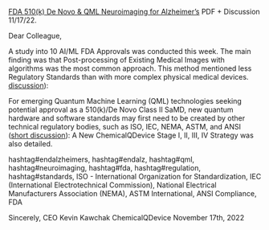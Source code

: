[FDA 510(k) De Novo & QML Neuroimaging for Alzheimer’s](https://www.chemicalqdevice.com/fda-510kde-novo-qml-neuroimaging-for-alzheimers) PDF + Discussion 11/17/22.

Dear Colleague,

A study into 10 AI/ML FDA Approvals was conducted this week. The main finding was that Post-processing of Existing Medical Images with algorithms was the most common approach. This method mentioned less Regulatory Standards than with more complex physical medical devices. [discussion](https://www.youtube.com/watch?v=UsRKOqn3POA&t=3s)): 

For emerging Quantum Machine Learning (QML) technologies seeking potential approval as a 510(k)/De Novo Class II SaMD, new quantum hardware and software standards may first need to be created by other technical regulatory bodies, such as ISO, IEC, NEMA, ASTM, and ANSI ([short discussion](https://www.youtube.com/watch?v=7BylYBoSvEg)): 
A New ChemicalQDevice Stage I, II, III, IV Strategy was also detailed.

hashtag#endalzheimers, hashtag#endalz, hashtag#qml, hashtag#neuroimaging, hashtag#fda, hashtag#regulation, hashtag#standards, ISO - International Organization for Standardization, IEC (International Electrotechnical Commission), National Electrical Manufacturers Association (NEMA), ASTM International, ANSI Compliance, FDA

Sincerely,
CEO Kevin Kawchak
ChemicalQDevice
November 17th, 2022

